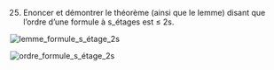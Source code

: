 25. Enoncer et démontrer le théorème (ainsi que le lemme) disant que l’ordre d’une formule à s_étages est ≤ 2s.

![lemme_formule_s_étage_2s](../images/lemme_formule_s_étage_2s.png)

![ordre_formule_s_étage_2s](../images/ordre_formule_s_étage_2s.png)


